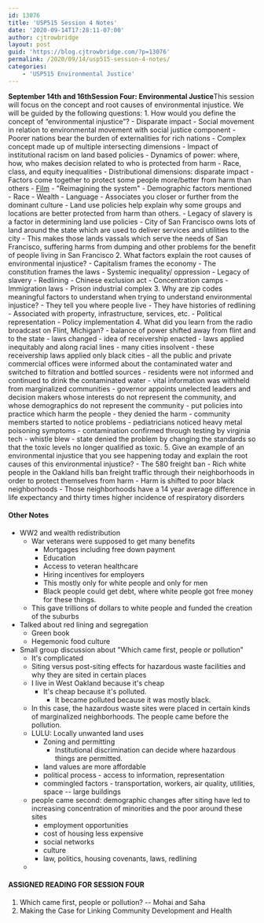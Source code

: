 ```yaml
---
id: 13076
title: 'USP515 Session 4 Notes'
date: '2020-09-14T17:28:11-07:00'
author: cjtrowbridge
layout: post
guid: 'https://blog.cjtrowbridge.com/?p=13076'
permalink: /2020/09/14/usp515-session-4-notes/
categories:
    - 'USP515 Environmental Justice'
---
```


**<span class="">September 14th and 16th</span><span class="">Session Four: Environmental Justice</span>**<span class="">This session will focus on the concept and root causes of environmental injustice. We will be guided by the following questions:</span><span class=""> </span>1. <span class="">How would you define the concept of “environmental injustice”?</span>
    - Disparate impact
    - Social movement in relation to environmental movement with social justice component
    - Poorer nations bear the burden of externalities for rich nations
    - Complex concept made up of multiple intersecting dimensions 
        - Impact of institutional racism on land based policies
        - Dynamics of power: where, how, who makes decision related to who is protected from harm
        - Race, class, and equity inequalities
        - Distributional dimensions: disparate impact
    - Factors come together to protect some people more/better from harm than others
    - [Film](https://www.youtube.com/watch?v=dREtXUij6_c)
        - "Reimagining the system"
        - Demographic factors mentioned 
            - Race
            - Wealth
            - Language 
                - Associates you closer or further from the dominant culture
        - Land use policies help explain why some groups and locations are better protected from harm than others. 
            - Legacy of slavery is a factor in determining land use policies
            - City of San Francisco owns lots of land around the state which are used to deliver services and utilities to the city 
                - This makes those lands vassals which serve the needs of San Francisco, suffering harms from dumping and other problems for the benefit of people living in San Francisco
2. <span class="">What factors explain the root causes of environmental injustice?</span>
    - Capitalism frames the economy
    - The constitution frames the laws
    - Systemic inequality/ oppression 
        - Legacy of slavery
        - Redlining
        - Chinese exclusion act
        - Concentration camps
        - Immigration laws
        - Prison industrial complex
3. <span class="">Why are zip codes meaningful factors to understand when trying to understand environmental injustice?</span>
    - They tell you where people live
    - They have histories of redlining
    - Associated with property, infrastructure, services, etc.
    - Political representation
    - Policy implementation
4. <span class="">What did you learn from the radio broadcast on Flint, Michigan?</span>
    - balance of power shifted away from flint and to the state 
        - laws changed
        - idea of receivership enacted
    - laws applied inequitably and along racial lines 
        - many cities insolvent
        - these receivership laws applied only black cities
    - all the public and private commercial offices were informed about the contaminated water and switched to filtration and bottled sources 
        - residents were not informed and continued to drink the contaminated water
        - vital information was withheld from marginalized communities
    - governor appoints unelected leaders and decision makers whose interests do not represent the community, and whose demographics do not represent the community
    - put policies into practice which harm the people
    - they denied the harm
    - community members started to notice problems 
        - pediatricians noticed heavy metal poisoning symptoms
    - contamination confirmed through testing by virginia tech
    - whistle blew
    - state denied the problem by changing the standards so that the toxic levels no longer qualified as toxic.
5. <span class="">Give an example of an environmental injustice that you see happening today and explain the root causes of this environmental injustice?</span>
    - The 580 freight ban 
        - Rich white people in the Oakland hills ban freight traffic through their neighborhoods in order to protect themselves from harm
        - Harm is shifted to poor black neighborhoods
        - Those neighborhoods have a 14 year average difference in life expectancy and thirty times higher incidence of respiratory disorders

#### Other Notes

- WW2 and wealth redistribution 
    - War veterans were supposed to get many benefits 
        - Mortgages including free down payment
        - Education
        - Access to veteran healthcare
        - Hiring incentives for employers
        - This mostly only for white people and only for men
        - Black people could get debt, where white people got free money for these things.
    - This gave trillions of dollars to white people and funded the creation of the suburbs
- Talked about red lining and segregation 
    - Green book
    - Hegemonic food culture
- Small group discussion about "<span class="">Which came first, people or pollution</span>" 
    - It's complicated
    - Siting versus post-siting effects for hazardous waste facilities and why they are sited in certain places
    - I live in West Oakland because it's cheap 
        - It's cheap because it's polluted. 
            - It became polluted because it was mostly black.
    - In this case, the hazardous waste sites were placed in certain kinds of marginalized neighborhoods. The people came before the pollution.
    - LULU: Locally unwanted land uses 
        - Zoning and permitting 
            - Institutional discrimination can decide where hazardous things are permitted.
        - land values are more affordable
        - political process - access to information, representation
        - commingled factors - transportation, workers, air quality, utilities, space -- large buildings
    - people came second: demographic changes after siting have led to increasing concentration of minorities and the poor around these sites 
        - employment opportunities
        - cost of housing less expensive
        - social networks
        - culture
        - law, politics, housing covenants, laws, redlining
    -

#### **<span class=""> </span><span class="">ASSIGNED READING FOR SESSION FOUR</span>**

1. <span class="">Which came first, people or pollution? -- Mohai and Saha</span>
2. <span class="">Making the Case for Linking Community Development and Health</span>